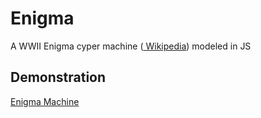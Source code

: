 # Enigma
A WWII Enigma cyper machine (<a href="https://jobs.tue.nl/en/vacancy/phd-position-in-explainable-ai-in-healthcare-992353.html"> Wikipedia</a>) modeled in JS 

## Demonstration
<a href="https://jrbemt.github.io/Enigma/">Enigma Machine</a>

